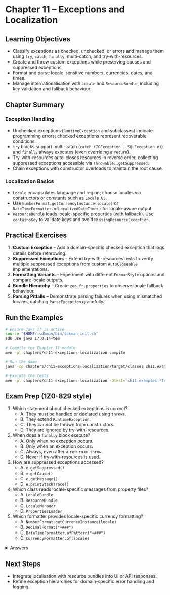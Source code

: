 # Chapter 11 – Exceptions and Localization

## Learning Objectives
- Classify exceptions as checked, unchecked, or errors and manage them using `try`, `catch`, `finally`, multi-catch, and try-with-resources.
- Create and throw custom exceptions while preserving causes and suppressed exceptions.
- Format and parse locale-sensitive numbers, currencies, dates, and times.
- Manage internationalisation with `Locale` and `ResourceBundle`, including key validation and fallback behaviour.

## Chapter Summary
### Exception Handling
- Unchecked exceptions (`RuntimeException` and subclasses) indicate programming errors; checked exceptions represent recoverable conditions.
- `try` blocks support multi-catch (`catch (IOException | SQLException e)`) and `finally` always executes (even overriding a `return`).
- Try-with-resources auto-closes resources in reverse order, collecting suppressed exceptions accessible via `Throwable::getSuppressed`.
- Chain exceptions with constructor overloads to maintain the root cause.

### Localization Basics
- `Locale` encapsulates language and region; choose locales via constructors or constants such as `Locale.US`.
- Use `NumberFormat.getCurrencyInstance(locale)` or `DateTimeFormatter.ofLocalizedDateTime()` for locale-aware output.
- `ResourceBundle` loads locale-specific properties (with fallback). Use `containsKey` to validate keys and avoid `MissingResourceException`.

## Practical Exercises
1. **Custom Exception** – Add a domain-specific checked exception that logs details before rethrowing.
2. **Suppressed Exceptions** – Extend try-with-resources tests to verify multiple suppressed exceptions from custom `AutoCloseable` implementations.
3. **Formatting Variants** – Experiment with different `FormatStyle` options and compare locale outputs.
4. **Bundle Hierarchy** – Create `zoo_fr.properties` to observe locale fallback behaviour.
5. **Parsing Pitfalls** – Demonstrate parsing failures when using mismatched locales, catching `ParseException` gracefully.

## Run the Examples
```bash
# Ensure Java 17 is active
source "$HOME/.sdkman/bin/sdkman-init.sh"
sdk use java 17.0.14-tem

# Compile the Chapter 11 module
mvn -pl chapters/ch11-exceptions-localization compile

# Run the demo
java -cp chapters/ch11-exceptions-localization/target/classes ch11.examples.Chapter11Demo

# Execute the tests
mvn -pl chapters/ch11-exceptions-localization -Dtest='ch11.examples.*Test' test
```

## Exam Prep (1Z0-829 style)
1. Which statement about checked exceptions is correct?
   - A. They must be handled or declared using `throws`.
   - B. They extend `RuntimeException`.
   - C. They cannot be thrown from constructors.
   - D. They are ignored by try-with-resources.
2. When does a `finally` block execute?
   - A. Only when no exception occurs.
   - B. Only when an exception occurs.
   - C. Always, even after a `return` or `throw`.
   - D. Never if try-with-resources is used.
3. How are suppressed exceptions accessed?
   - A. `e.getSuppressed()`
   - B. `e.getCause()`
   - C. `e.getMessage()`
   - D. `e.printStackTrace()`
4. Which class reads locale-specific messages from property files?
   - A. `LocaleBundle`
   - B. `ResourceBundle`
   - C. `LocaleManager`
   - D. `PropertiesLoader`
5. Which formatter provides locale-specific currency formatting?
   - A. `NumberFormat.getCurrencyInstance(locale)`
   - B. `DecimalFormat("¤###")`
   - C. `DateTimeFormatter.ofPattern("¤###")`
   - D. `CurrencyFormatter.of(locale)`

<details>
<summary>Answers</summary>
1: A  
2: C  
3: A  
4: B  
5: A  
</details>

## Next Steps
- Integrate localisation with resource bundles into UI or API responses.
- Refine exception hierarchies for domain-specific error handling and logging.

